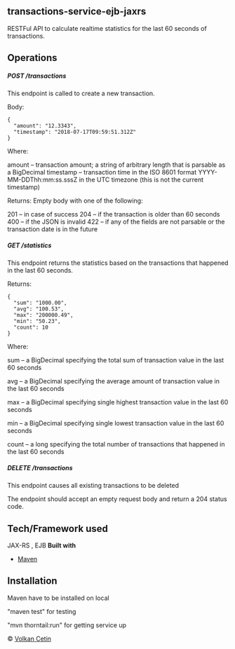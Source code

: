 ## transactions-service-ejb-jaxrs
RESTFul API to calculate realtime statistics for the last 60 seconds of transactions.

## Operations

##### POST /transactions

This endpoint is called to create a new transaction.

Body:
```
{
  "amount": "12.3343",
  "timestamp": "2018-07-17T09:59:51.312Z"
}
```
Where:

amount – transaction amount; a string of arbitrary length that is parsable as a BigDecimal
timestamp – transaction time in the ISO 8601 format YYYY-MM-DDThh:mm:ss.sssZ in the UTC timezone (this is not the current timestamp)
 

Returns: Empty body with one of the following:

201 – in case of success
204 – if the transaction is older than 60 seconds
400 – if the JSON is invalid
422 – if any of the fields are not parsable or the transaction date is in the future
 

##### GET /statistics

This endpoint returns the statistics based on the transactions that happened in the last 60 seconds.

Returns:
```
{
  "sum": "1000.00",
  "avg": "100.53",
  "max": "200000.49",
  "min": "50.23",
  "count": 10
}
```
Where:

sum – a BigDecimal specifying the total sum of transaction value in the last 60 seconds

avg – a BigDecimal specifying the average amount of transaction value in the last 60 seconds

max – a BigDecimal specifying single highest transaction value in the last 60 seconds

min – a BigDecimal specifying single lowest transaction value in the last 60 seconds

count – a long specifying the total number of transactions that happened in the last 60 seconds

##### DELETE /transactions

This endpoint causes all existing transactions to be deleted

The endpoint should accept an empty request body and return a 204 status code.

## Tech/Framework used
JAX-RS , EJB 
<b>Built with</b>
- [Maven](https://maven.apache.org/)

## Installation

Maven have to be installed on local

"maven test" for testing

"mvn thorntail:run" for getting service up 

      
© [Volkan Cetin]()